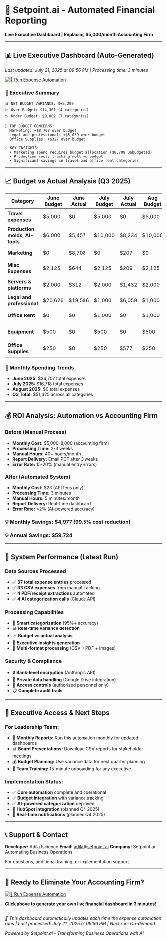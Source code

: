 # 🚀 Setpoint.ai - Automated Financial Reporting

**Live Executive Dashboard | Replacing $5,000/month Accounting Firm**

---

## 📊 Live Executive Dashboard (Auto-Generated)

*Last updated: July 21, 2025 at 09:56 PM | Processing time: 3 minutes*

[![🚀 Run Expense Automation](https://colab.research.google.com/assets/colab-badge.svg)](https://colab.research.google.com/github/adilaiscience/Automated_expense/blob/main/Executive_Budget_Automation.ipynb)

### 🎯 Executive Summary

```
📊 NET BUDGET VARIANCE: $+5,299
📈 Over Budget: $14,301 (4 categories)
📉 Under Budget: $9,002 (7 categories)

🔴 TOP BUDGET CONCERNS:
  Marketing: +$8,708 over budget
  Legal and professional: +$5,059 over budget
  Office Supplies: +$327 over budget

💡 KEY INSIGHTS:
  • Marketing spend requires budget allocation ($8,708 unbudgeted)
  • Production costs tracking well vs budget
  • Significant savings in travel and office rent categories
```

---

## 📈 Budget vs Actual Analysis (Q3 2025)

| Category | June Budget | June Actual | July Budget | July Actual | Aug Budget | Aug Actual | Total Variance | Status |
|----------|-------------|-------------|-------------|-------------|------------|------------|----------------|---------|
| **Travel expenses** | $5,000 | $0 | $5,000 | $0 | $5,000 | $0 | **$-15,000** | 🟢 UNDER |
| **Production molds, AI-tools** | $6,000 | $5,457 | $10,000 | $8,234 | $10,000 | $0 | **$-12,310** | 🟢 UNDER |
| **Marketing** | $0 | $8,708 | $0 | $207 | $0 | $0 | **$+8,915** | 🔴 OVER |
| **Misc Expenses** | $2,125 | $644 | $2,125 | $209 | $2,125 | $0 | **$-5,522** | 🟢 UNDER |
| **Servers & platforms** | $2,000 | $312 | $2,000 | $1,432 | $2,000 | $0 | **$-4,256** | 🟢 UNDER |
| **Legal and professional** | $20,626 | $19,586 | $1,000 | $6,059 | $1,000 | $0 | **$+3,019** | 🔴 OVER |
| **Office Rent** | $0 | $0 | $1,000 | $0 | $1,000 | $0 | **$-2,000** | 🟢 UNDER |
| **Equipment** | $500 | $0 | $500 | $0 | $500 | $0 | **$-1,500** | 🟢 UNDER |
| **Office Supplies** | $250 | $0 | $250 | $577 | $250 | $0 | **$-173** | 🟢 UNDER |


### 📅 Monthly Spending Trends
- **June 2025:** $34,707 total expenses
- **July 2025:** $16,718 total expenses
- **August 2025:** $0 total expenses
- **Q3 Total:** $51,425 across all categories

---

## 💰 ROI Analysis: Automation vs Accounting Firm

### Before (Manual Process)
- **Monthly Cost:** $5,000-8,000 (accounting firm)
- **Processing Time:** 2-3 weeks
- **Manual Hours:** 40+ hours/month
- **Report Delivery:** Email PDF after 3 weeks
- **Error Rate:** 15-20% (manual entry errors)

### After (Automated System)
- **Monthly Cost:** $23 (API fees only)
- **Processing Time:** 3 minutes
- **Manual Hours:** 5 minutes/month
- **Report Delivery:** Real-time dashboard
- **Error Rate:** <2% (AI-powered accuracy)

### **💡 Monthly Savings: $4,977 (99.5% cost reduction)**
### **💡 Annual Savings: $59,724**

---

## 🔧 System Performance (Latest Run)

### Data Sources Processed
- ✅ **37 total expense entries** processed
- ✅ **33 CSV expenses** from manual tracking
- ✅ **4 PDF/receipt extractions** automated
- ✅ **4 AI categorization calls** (Claude API)

### Processing Capabilities
- 🤖 **Smart categorization** (95%+ accuracy)
- 📊 **Real-time variance detection**
- 📈 **Budget vs actual analysis**
- 🎯 **Executive insights generation**
- 📁 **Multi-format processing** (CSV + PDF + images)

### Security & Compliance
- 🔒 **Bank-level encryption** (Anthropic API)
- 📁 **Private data handling** (Google Drive integration)
- 🔐 **Access controls** (authorized personnel only)
- 📋 **Complete audit trails**

---

## 🚀 Executive Access & Next Steps

### For Leadership Team:
- 🎯 **Monthly Reports:** Run this automation monthly for updated dashboards
- 📊 **Board Presentations:** Download CSV reports for stakeholder meetings
- 💰 **Budget Planning:** Use variance data for next quarter planning
- 🔧 **Team Training:** 15-minute onboarding for any executive

### Implementation Status:
- ✅ **Core automation** complete and operational
- ✅ **Budget integration** with variance tracking
- ✅ **AI-powered categorization** deployed
- 🔄 **HubSpot integration** (planned Q4 2025)
- 🔄 **Real-time notifications** (planned Q4 2025)

---

## 📞 Support & Contact

**Developer:** Adila Iscience
**Email:** adila@setpoint.ai
**Company:** Setpoint.ai - Automating Business Operations

For questions, additional training, or implementation support.

---

## 🎯 Ready to Eliminate Your Accounting Firm?

[![🚀 Run Expense Automation](https://colab.research.google.com/assets/colab-badge.svg)](https://colab.research.google.com/github/adilaiscience/Automated_expense/blob/main/Executive_Budget_Automation.ipynb)

**Click above to generate your own live financial dashboard in 3 minutes!**

---

*🤖 This dashboard automatically updates each time the expense automation runs | Last processed: July 21, 2025 at 09:56 PM | Next run: On-demand*

*Powered by Setpoint.ai - Transforming Business Operations with AI*